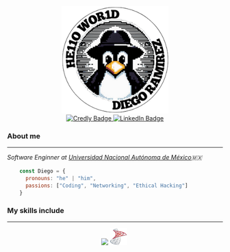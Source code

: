 <div align=center>
    <img src='https://github.com/DiegoAndresRa/DiegoAndresRa/blob/main/Images/LinuxLogo.png' width= '250'>
    <div>
      <a href="https://www.credly.com/users/diego-andres-ramirez-garcia/badges">
        <img src="https://img.shields.io/badge/-diego andres-orange?style=flat-square&logo=Credly&logoColor=white" alt="Credly Badge"/>
      </a>
      <a href="https://www.linkedin.com/in/diego-andres-ramirez-garcia/">
        <img src="https://img.shields.io/badge/-diego andres-blue?style=flat-square&logo=Linkedin&logoColor=white" alt="LinkedIn Badge"/>
      </a>
    </div>
</div>

<h3> About me </h3><hr>
<p><em>Software Enginner at <a href="https://www.ingenieria.unam.mx">Universidad Nacional Autónoma de México</a>🇲🇽</em></p>


```javascript
    const Diego = {
      pronouns: "he" | "him",
      passions: ["Coding", "Networking", "Ethical Hacking"]
    }
```
### My skills include
-----------
<div align="center">
  <img src="https://skillicons.dev/icons?i=c,java,bash,python,react,js,linux,git,azure,docker,vim,regex" />
  <img src='https://github.com/DiegoAndresRa/DiegoAndresRa/blob/main/Images/SQL%20SERVER.png' title='SQL Server' width='40' height='40'/>&nbsp;
</div>




